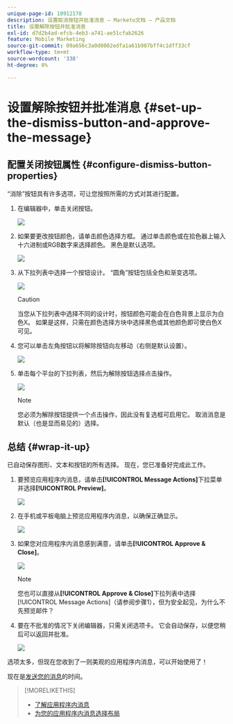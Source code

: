 ```yaml
---
unique-page-id: 10912178
description: 设置取消按钮并批准消息 — Marketo文档 — 产品文档
title: 设置解除按钮并批准消息
exl-id: d7d2b4ad-efcb-4eb3-a741-ae51cfab2626
feature: Mobile Marketing
source-git-commit: 09a656c3a0d0002edfa1a61b987bff4c1dff33cf
workflow-type: tm+mt
source-wordcount: '338'
ht-degree: 0%

---
```


# 设置解除按钮并批准消息 {#set-up-the-dismiss-button-and-approve-the-message}

## 配置关闭按钮属性  {#configure-dismiss-button-properties}

“消除”按钮具有许多选项，可让您按照所需的方式对其进行配置。

1. 在编辑器中，单击关闭按钮。

   ![](assets/image2016-5-9-10-3a23-3a37.png)

1. 如果要更改按钮颜色，请单击颜色选择方框。 通过单击颜色或在拾色器上输入十六进制或RGB数字来选择颜色。 黑色是默认选项。

   ![](assets/image2016-5-9-10-3a33-3a17.png)

1. 从下拉列表中选择一个按钮设计。 “圆角”按钮包括全色和渐变选项。

   ![](assets/image2016-5-9-10-3a35-3a46.png)

   >[!CAUTION]
   >
   >当您从下拉列表中选择不同的设计时，按钮颜色可能会在白色背景上显示为白色X。 如果是这样，只需在颜色选择方块中选择黑色或其他颜色即可使白色X可见。

1. 您可以单击左角按钮以将解除按钮向左移动（右侧是默认设置）。

   ![](assets/image2016-5-9-10-3a39-3a5.png)

1. 单击每个平台的下拉列表，然后为解除按钮选择点击操作。

   ![](assets/image2016-5-9-10-3a43-3a54.png)

   >[!NOTE]
   >
   >您必须为解除按钮提供一个点击操作，因此没有复选框可启用它。 取消消息是默认（也是显而易见的）选择。

## 总结 {#wrap-it-up}

已自动保存图形、文本和按钮的所有选择。 现在，您已准备好完成此工作。

1. 要预览应用程序内消息，请单击&#x200B;**[!UICONTROL Message Actions]**&#x200B;下拉菜单并选择&#x200B;**[!UICONTROL Preview]**。

   ![](assets/image2016-5-9-10-3a58-3a38.png)

1. 在手机或平板电脑上预览应用程序内消息，以确保正确显示。

   ![](assets/image2016-5-9-11-3a2-3a13.png)

1. 如果您对应用程序内消息感到满意，请单击&#x200B;**[!UICONTROL Approve & Close]**。

   ![](assets/image2016-5-9-11-3a8-3a52.png)

   >[!NOTE]
   >
   >您也可以直接从&#x200B;**[!UICONTROL Approve & Close]**&#x200B;下拉列表中选择[!UICONTROL Message Actions]（请参阅步骤1），但为安全起见，为什么不先预览邮件？

1. 要在不批准的情况下关闭编辑器，只需关闭选项卡。 它会自动保存，以便您稍后可以返回并批准。

   ![](assets/image2016-5-9-11-3a9-3a46.png)

选项太多，但现在您收到了一则美观的应用程序内消息，可以开始使用了！

现在是[发送您的消息](/help/marketo/product-docs/mobile-marketing/in-app-messages/sending-your-in-app-message/send-your-in-app-message.md)的时间。

>[!MORELIKETHIS]
>
>* [了解应用程序内消息](/help/marketo/product-docs/mobile-marketing/in-app-messages/understanding-in-app-messages.md)
>* [为您的应用程序内消息选择布局](/help/marketo/product-docs/mobile-marketing/in-app-messages/creating-in-app-messages/choose-a-layout-for-your-in-app-message.md)
